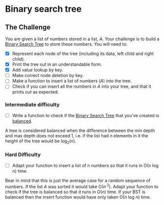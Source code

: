 
# Binary search tree


## The Challenge


You are given a list of numbers stored in a list, *A*. Your challenge is to build a [Binary Search Tree](https://en.wikipedia.org/wiki/Binary_search_tree) to store these numbers. You will need to:

- [x] Represent each node of the tree (including its data, left child and right child).
- [x] Print the tree out in an understandable form.
- [x] Add value lookup by key.
- [ ] Make correct node deletion by key.
- [ ] Make a function to insert a list of numbers (*A*) into the tree.
- [ ] Check if you can insert all the numbers in *A* into your tree, and that it prints out as expected.

 ### Intermediate difficulty

- [ ] Write a function to check if the [Binary Search Tree](https://en.wikipedia.org/wiki/Binary_search_tree) that you’ve created is [balanced](https://en.wikipedia.org/wiki/Binary_search_tree#Balanced_binary_search_trees). 

A tree is considered balanced when the difference between the min depth and max depth does not exceed 1, i.e. if the list had *n* elements in it the height of the tree would be log<sub>2</sub>(*n*).


### Hard Difficulty


- [ ] Adapt your function to insert a list of n numbers so that it runs in O(*n* log *n*) time. 

Bear in mind that this is just the average case for a random sequence of numbers. If the list *A* was sorted it would take O(*n*<sup> 2</sup>). Adapt your function to check if the tree is balanced so that it runs in O(*n*) time. If your BST is balanced then the insert function would have only taken O(*n* log *n*) time.